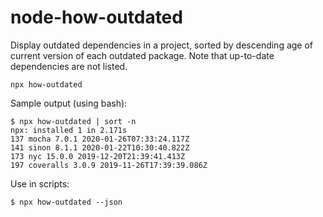 # node-how-outdated

Display outdated dependencies in a project, sorted by descending age of current version of each outdated package. Note that up-to-date dependencies are not listed.

```
npx how-outdated
```

Sample output (using bash):

```
$ npx how-outdated | sort -n
npx: installed 1 in 2.171s
137 mocha 7.0.1 2020-01-26T07:33:24.117Z
141 sinon 8.1.1 2020-01-22T10:30:40.822Z
173 nyc 15.0.0 2019-12-20T21:39:41.413Z
197 coveralls 3.0.9 2019-11-26T17:39:39.086Z
```

Use in scripts:

```
$ npx how-outdated --json
```
